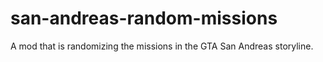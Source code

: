 # san-andreas-random-missions
A mod that is randomizing the missions in the GTA San Andreas storyline.

